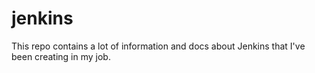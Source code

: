 # jenkins
This repo contains a lot of information and docs about Jenkins that I've been creating in my job.
